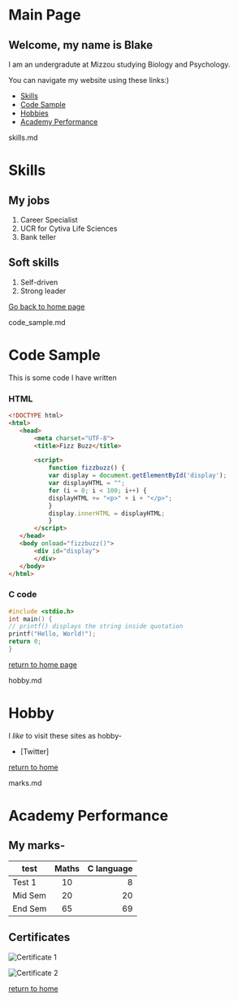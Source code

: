 # Main Page
## Welcome, my name is Blake

I am an undergradute at Mizzou studying Biology and Psychology.

You can navigate my website using these links:)

* [Skills](./skills.md)
* [Code Sample](./code_sample.md)
* [Hobbies](./hobby.md)
* [Academy Performance](./marks.md)

skills.md

# Skills

## My jobs
1. Career Specialist
1. UCR for Cytiva Life Sciences
1. Bank teller


## Soft skills
1. Self-driven
1. Strong leader

[Go back to home page](./README.md)

code_sample.md

# Code Sample

This is some code I have written

### HTML
```html
<!DOCTYPE html>
<html>
   <head>
       <meta charset="UTF-8">
       <title>Fizz Buzz</title>

       <script>
           function fizzbuzz() {
           var display = document.getElementById('display');
           var displayHTML = "";
           for (i = 0; i < 100; i++) {
           displayHTML += "<p>" + i + "</p>";
           }
           display.innerHTML = displayHTML;
           }
       </script>
   </head>
   <body onload="fizzbuzz()">
       <div id="display">
       </div>
   </body>
</html>
```

### C code

```c
#include <stdio.h>
int main() {
// printf() displays the string inside quotation
printf("Hello, World!");
return 0;
}
```

[return to home page](./README.md)

hobby.md

# Hobby

I _like_ to visit these sites as hobby-

* [Twitter]

[return to home](./README.md)

marks.md

# Academy Performance

## My marks-

| test | Maths | C language |
| ------- |:-------:| -----:|
| Test 1 | 10 | 8 |
| Mid Sem | 20 | 20 |
| End Sem | 65 | 69 |

## Certificates

![Certificate 1](https://career.missouri.edu/wp-content/uploads/sites/3/2018/08/CDNwithBackground-232x300.png)

![Certificate 2](https://cdn.cytivalifesciences.com/dmm3bwsv3/AssetStream.aspx?mediaformatid=10061&destinationid=10016&assetid=33409)

[return to home](./README.md)

